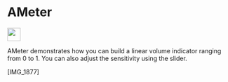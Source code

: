 # AMeter
<img src="http://forthebadge.com/images/badges/made-with-swift.svg" height="30">

AMeter demonstrates how you can build a linear volume indicator ranging from 0 to 1. You can also adjust the sensitivity using the slider.

[IMG_1877]
